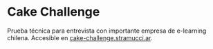 # Cake Challenge
Prueba técnica para entrevista con importante empresa de e-learning chilena.
Accesible en [cake-challenge.stramucci.ar](https://cake-challenge.stramucci.ar).

